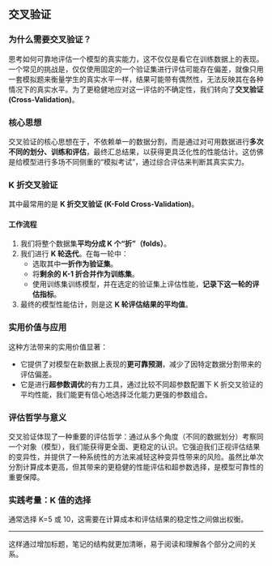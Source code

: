 
## 交叉验证

### 为什么需要交叉验证？

思考如何可靠地评估一个模型的真实能力，这不仅仅是看它在训练数据上的表现。一个常见的挑战是，仅仅使用固定的一个验证集进行评估可能存在偏差，就像只用一套模拟题来衡量学生的真实水平一样，结果可能带有偶然性，无法反映其在各种情况下的真实水平。为了更稳健地应对这一评估的不确定性，我们转向了**交叉验证 (Cross-Validation)**。

### 核心思想

交叉验证的核心思想在于，不依赖单一的数据分割，而是通过对可用数据进行**多次不同的划分、训练和评估**，最终汇总结果，以获得更具泛化性的性能估计。这仿佛是给模型进行多场不同侧重的“模拟考试”，通过综合评估来判断其真实实力。

### K 折交叉验证

其中最常用的是 **K 折交叉验证 (K-Fold Cross-Validation)**。

#### 工作流程

1.  我们将整个数据集**平均分成 K 个“折”（folds）**。
2.  我们进行 **K 轮迭代**。在每一轮中：
    *   选取其中**一折作为验证集**。
    *   将**剩余的 K-1 折合并作为训练集**。
    *   使用训练集训练模型，并在选定的验证集上评估性能，**记录下这一轮的评估指标**。
3.  最终的模型性能估计，则是这 **K 轮评估结果的平均值**。

### 实用价值与应用

这种方法带来的实用价值显著：

*   它提供了对模型在新数据上表现的**更可靠预测**，减少了因特定数据分割带来的评估偏差。
*   它是进行**超参数调优**的有力工具，通过比较不同超参数配置下 K 折交叉验证的平均性能，我们能更有信心地选择泛化能力更强的参数组合。

### 评估哲学与意义

交叉验证体现了一种重要的评估哲学：通过从多个角度（不同的数据划分）考察同一个对象（模型），我们能获得更全面、更稳定的认识。它强迫我们正视评估结果的变异性，并提供了一种系统性的方法来减轻这种变异性带来的风险。虽然比单次分割计算成本更高，但其带来的更稳健的性能评估和超参数选择，是模型可靠性的重要保障。

### 实践考量：K 值的选择

通常选择 K=5 或 10，这需要在计算成本和评估结果的稳定性之间做出权衡。

---

这样通过增加标题，笔记的结构就更加清晰，易于阅读和理解各个部分之间的关系。
